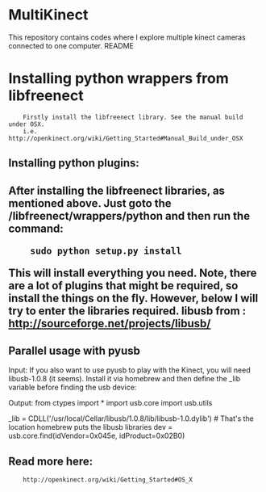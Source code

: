 MultiKinect
===========

This repository contains codes where I explore multiple kinect cameras connected to one computer. README

<h1> Installing python wrappers from libfreenect </h1> 

        Firstly install the libfreenect library. See the manual build under OSX. 
        i.e. http://openkinect.org/wiki/Getting_Started#Manual_Build_under_OSX


<h2> Installing python plugins: <h2> 

After installing the libfreenect libraries, as mentioned above. Just goto the /libfreenect/wrappers/python and then run the command: 
        
        sudo python setup.py install 

This will install everything you need. 
Note, there are a lot of plugins that might be required, so install the things on the fly. However, below I will try to enter the libraries required. 
libusb from : http://sourceforge.net/projects/libusb/



<h2> Parallel usage with pyusb </h2> 

Input: 
        If you also want to use pyusb to play with the Kinect, you will need libusb-1.0.8 (it seems). Install it via homebrew and then define the _lib variable before finding the usb device:

Output: 
        from ctypes import *
        import usb.core
        import usb.utils

_lib = CDLL('/usr/local/Cellar/libusb/1.0.8/lib/libusb-1.0.dylib') # That's the location homebrew puts the libusb libraries
dev = usb.core.find(idVendor=0x045e, idProduct=0x02B0)

<h2> Read more here: </h2> 

        http://openkinect.org/wiki/Getting_Started#OS_X

